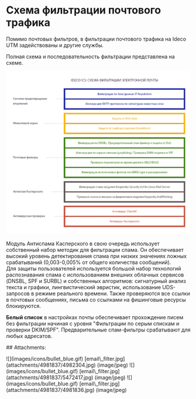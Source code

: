 # Схема фильтрации почтового трафика

Помимо почтовых фильтров, в фильтрации почтового трафика на Ideco UTM задействованы и другие службы.

Полная схема и последовательность фильтрации представлена на схеме.

![](.gitbook/assets/4981836.jpg)

Модуль Антиспама Касперского в свою очередь использует собственный набор методик для фильтрации спама. Он обеспечивает высокий уровень детектирования спама при низких значениях ложных срабатываний \(0,003-0,005% от общего количества сообщений\).  
Для защиты пользователей используется большой набор технологий распознавания спама с использованием внешних облачных сервисов \(DNSBL, SPF и SURBL\) и собственных алгоритмов: сигнатурный анализ текста и графики, лингвистический эвристик, использование UDS-запросов в режиме реального времени. Также проверяются все ссылки в почтовых сообщениях, письма со ссылками на фишинговые ресурсы блокируются.

**Белый список** в настройках почты обеспечивает прохождение писем без фильтрации начиная с уровня "Фильтрации по серым спискам и проверки DKIM/SPF". Предварительные спам-фильтры срабатывают для любых адресатов.

 \#\# Attachments:

 !\[\]\(images/icons/bullet\_blue.gif\) \[email\\_filter.jpg\]\(attachments/4981837/4982304.jpg\) \(image/jpeg\) !\[\]\(images/icons/bullet\_blue.gif\) \[email\\_filter.jpg\]\(attachments/4981837/5472417.jpg\) \(image/jpeg\) !\[\]\(images/icons/bullet\_blue.gif\) \[email\\_filter.jpg\]\(attachments/4981837/4981836.jpg\) \(image/jpeg\)

